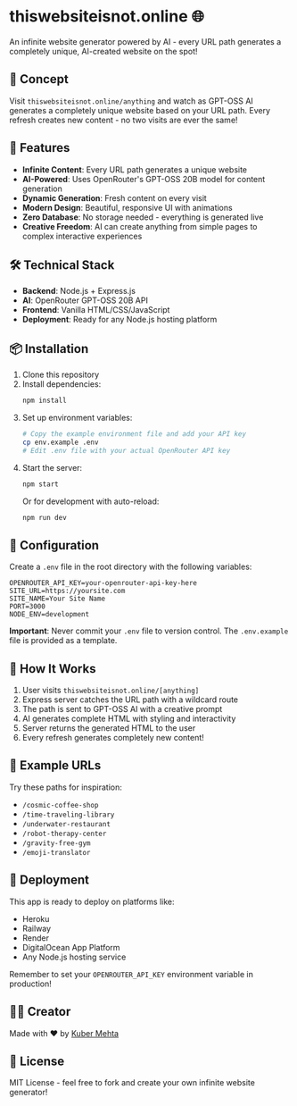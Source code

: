 # thiswebsiteisnot.online 🌐

An infinite website generator powered by AI - every URL path generates a completely unique, AI-created website on the spot!

## 🎯 Concept

Visit `thiswebsiteisnot.online/anything` and watch as GPT-OSS AI generates a completely unique website based on your URL path. Every refresh creates new content - no two visits are ever the same!

## 🚀 Features

- **Infinite Content**: Every URL path generates a unique website
- **AI-Powered**: Uses OpenRouter's GPT-OSS 20B model for content generation
- **Dynamic Generation**: Fresh content on every visit
- **Modern Design**: Beautiful, responsive UI with animations
- **Zero Database**: No storage needed - everything is generated live
- **Creative Freedom**: AI can create anything from simple pages to complex interactive experiences

## 🛠️ Technical Stack

- **Backend**: Node.js + Express.js
- **AI**: OpenRouter GPT-OSS 20B API
- **Frontend**: Vanilla HTML/CSS/JavaScript
- **Deployment**: Ready for any Node.js hosting platform

## 📦 Installation

1. Clone this repository
2. Install dependencies:
   ```bash
   npm install
   ```
3. Set up environment variables:
   ```bash
   # Copy the example environment file and add your API key
   cp env.example .env
   # Edit .env file with your actual OpenRouter API key
   ```
4. Start the server:
   ```bash
   npm start
   ```
   Or for development with auto-reload:
   ```bash
   npm run dev
   ```

## 🔧 Configuration

Create a `.env` file in the root directory with the following variables:

```env
OPENROUTER_API_KEY=your-openrouter-api-key-here
SITE_URL=https://yoursite.com
SITE_NAME=Your Site Name
PORT=3000
NODE_ENV=development
```

**Important**: Never commit your `.env` file to version control. The `.env.example` file is provided as a template.

## 🌟 How It Works

1. User visits `thiswebsiteisnot.online/[anything]`
2. Express server catches the URL path with a wildcard route
3. The path is sent to GPT-OSS AI with a creative prompt
4. AI generates complete HTML with styling and interactivity
5. Server returns the generated HTML to the user
6. Every refresh generates completely new content!

## 🎨 Example URLs

Try these paths for inspiration:
- `/cosmic-coffee-shop`
- `/time-traveling-library`
- `/underwater-restaurant`
- `/robot-therapy-center`
- `/gravity-free-gym`
- `/emoji-translator`

## 🚀 Deployment

This app is ready to deploy on platforms like:
- Heroku
- Railway
- Render
- DigitalOcean App Platform
- Any Node.js hosting service

Remember to set your `OPENROUTER_API_KEY` environment variable in production!

## 👨‍💻 Creator

Made with ❤️ by [Kuber Mehta](https://kuber.studio)

## 📄 License

MIT License - feel free to fork and create your own infinite website generator!
